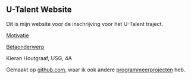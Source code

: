 ## U-Talent Website

Dit is mijn website voor de inschrijving voor het U-Talent traject.

[Motivatie](kippenjongen.github.io/motivatie/)

[Bètaonderwerp](kippenjongen.github.io/onderwerp/)

Kieran Houtgraaf, USG, 4A


Gemaakt op [github.com](https://github.com), waar ik ook andere [programmeerprojecten](https://github.com/kippenjongen) heb.
